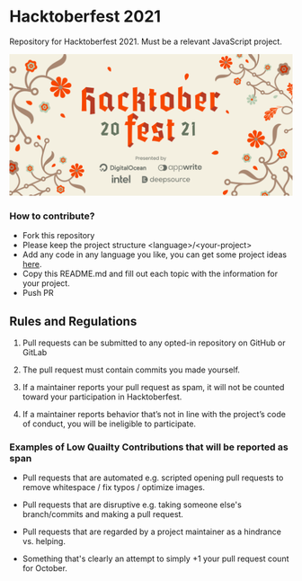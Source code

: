 # Hacktoberfest 2021
Repository for Hacktoberfest 2021. Must be a relevant JavaScript project.


<a><img src="banner-light.png" width="1000px"></a>

### How to contribute? 

* Fork this repository
* Please keep the project structure \<language\>/\<your-project\>
* Add any code in any language you like, you can get some project ideas [here](https://github.com/florinpop17/app-ideas).
* Copy this README.md and fill out each topic with the information for your project.
* Push PR


## Rules and Regulations

1. Pull requests can be submitted to any opted-in repository on GitHub or GitLab

2. The pull request must contain commits you made yourself.

3. If a maintainer reports your pull request as spam, it will not be counted toward your participation in Hacktoberfest.

4. If a maintainer reports behavior that’s not in line with the project’s code of conduct, you will be ineligible to participate.


### Examples of Low Quailty Contributions that will be reported as span

+ Pull requests that are automated e.g. scripted opening pull requests to remove whitespace / fix typos / optimize images.

+ Pull requests that are disruptive e.g. taking someone else's branch/commits and making a pull request.

+ Pull requests that are regarded by a project maintainer as a hindrance vs. helping.

+ Something that's clearly an attempt to simply +1 your pull request count for October.



